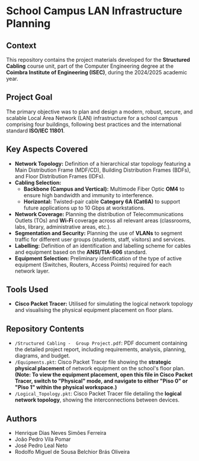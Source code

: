 # School Campus LAN Infrastructure Planning

## Context

This repository contains the project materials developed for the **Structured Cabling** course unit, part of the Computer Engineering degree at the **Coimbra Institute of Engineering (ISEC)**, during the 2024/2025 academic year.

## Project Goal

The primary objective was to plan and design a modern, robust, secure, and scalable Local Area Network (LAN) infrastructure for a school campus comprising four buildings, following best practices and the international standard **ISO/IEC 11801**.

## Key Aspects Covered

* **Network Topology:** Definition of a hierarchical star topology featuring a Main Distribution Frame (MDF/CD), Building Distribution Frames (BDFs), and Floor Distribution Frames (IDFs).
* **Cabling Selection:**
    * **Backbone (Campus and Vertical):** Multimode Fiber Optic **OM4** to ensure high bandwidth and immunity to interference.
    * **Horizontal:** Twisted-pair cable **Category 6A (Cat6A)** to support future applications up to 10 Gbps at workstations.
* **Network Coverage:** Planning the distribution of Telecommunications Outlets (TOs) and **Wi-Fi** coverage across all relevant areas (classrooms, labs, library, administrative areas, etc.).
* **Segmentation and Security:** Planning the use of **VLANs** to segment traffic for different user groups (students, staff, visitors) and services.
* **Labelling:** Definition of an identification and labelling scheme for cables and equipment based on the **ANSI/TIA-606** standard.
* **Equipment Selection:** Preliminary identification of the type of active equipment (Switches, Routers, Access Points) required for each network layer.

## Tools Used

* **Cisco Packet Tracer:** Utilised for simulating the logical network topology and visualising the physical equipment placement on floor plans.

## Repository Contents

* `/Structured Cabling -  Group Project.pdf`: PDF document containing the detailed project report, including requirements, analysis, planning, diagrams, and budget. 
* `/Equipments.pkt`: Cisco Packet Tracer file showing the **strategic physical placement** of network equipment on the school's floor plan. **(Note: To view the equipment placement, open this file in Cisco Packet Tracer, switch to "Physical" mode, and navigate to either "Piso 0" or "Piso 1" within the physical workspace.)**
* `/Logical_Topology.pkt`: Cisco Packet Tracer file detailing the **logical network topology**, showing the interconnections between devices.

## Authors

* Henrique Dias Neves Simões Ferreira
* João Pedro Vila Pomar
* José Pedro Leal Neto
* Rodolfo Miguel de Sousa Belchior Brás Oliveira

